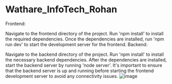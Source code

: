 ﻿# Wathare_InfoTech_Rohan
 
Frontend:

Navigate to the frontend directory of the project.
Run 'npm install' to install the required dependencies.
Once the dependencies are installed, run 'npm run dev' to start the development server for the frontend.
Backend:

Navigate to the backend directory of the project.
Run 'npm install' to install the necessary backend dependencies.
After the dependencies are installed, start the backend server by running 'node server'.
It's important to ensure that the backend server is up and running before starting the frontend development server to avoid any connectivity issues.
![image](https://github.com/RohanNimbalkar18/Wathare_InfoTech_Rohan/assets/147384167/6d4d77b5-bc31-4ad3-9ea5-4775ae08e2d6)
